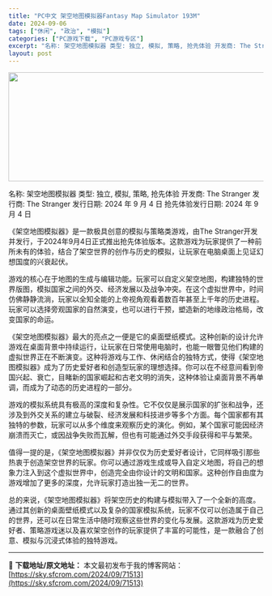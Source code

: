 ```yaml
---
title: "PC中文 架空地图模拟器Fantasy Map Simulator 193M"
date: 2024-09-06
tags: ["休闲", "政治", "模拟"]
categories: ["PC游戏下载", "PC游戏专区"]
excerpt: "名称: 架空地图模拟器 类型: 独立, 模拟, 策略, 抢先体验 开发商: The Stranger 发行商: The Stranger 发行日期: 2024 年 9 月 4 日 抢先体验发行日期: 2024 年 9 月 4 日 《架空地图模拟器》是一款极具创意的模拟与策略类游戏，由The Stra&hellip;"
layout: post
---
```


<img class="aligncenter size-full wp-image-71514" src="https://sky.sfcrom.com/wp-content/uploads/2024/09/202409060029564.webp" alt="" width="660" height="215" />

名称: 架空地图模拟器
类型: 独立, 模拟, 策略, 抢先体验
开发商: The Stranger
发行商: The Stranger
发行日期: 2024 年 9 月 4 日
抢先体验发行日期: 2024 年 9 月 4 日

《架空地图模拟器》是一款极具创意的模拟与策略类游戏，由The Stranger开发并发行，于2024年9月4日正式推出抢先体验版本。这款游戏为玩家提供了一种前所未有的体验，结合了架空世界的创作与历史的模拟，让玩家在电脑桌面上见证幻想国度的兴衰起伏。

游戏的核心在于地图的生成与编辑功能。玩家可以自定义架空地图，构建独特的世界版图，模拟国家之间的外交、经济发展以及战争冲突。在这个虚拟世界中，时间仿佛静静流淌，玩家以全知全能的上帝视角观看着数百年甚至上千年的历史进程。玩家可以选择旁观国家的自然演变，也可以进行干预，塑造新的地缘政治格局，改变国家的命运。

《架空地图模拟器》最大的亮点之一便是它的桌面壁纸模式。这种创新的设计允许游戏在桌面背景中持续运行，让玩家在日常使用电脑时，也能一眼瞥见他们构建的虚拟世界正在不断演变。这种将游戏与工作、休闲结合的独特方式，使得《架空地图模拟器》成为了历史爱好者和创造型玩家的理想选择。你可以在不经意间看到帝国兴起、衰亡，目睹新的国家崛起和古老文明的消失，这种体验让桌面背景不再单调，而成为了动态的历史进程的一部分。

游戏的模拟系统具有极高的深度和复杂性。它不仅仅是展示国家的扩张和战争，还涉及到外交关系的建立与破裂、经济发展和科技进步等多个方面。每个国家都有其独特的参数，玩家可以从多个维度来观察历史的演化。例如，某个国家可能因经济崩溃而灭亡，或因战争失败而瓦解，但也有可能通过外交手段获得和平与繁荣。

值得一提的是，《架空地图模拟器》并非仅仅为历史爱好者设计，它同样吸引那些热衷于创造架空世界的玩家。你可以通过游戏生成或导入自定义地图，将自己的想象力注入到这个虚拟世界中，创造完全由你设计的文明和国家。这种创作自由度为游戏增加了更多的深度，允许玩家打造出独一无二的世界。

总的来说，《架空地图模拟器》将架空历史的构建与模拟带入了一个全新的高度。通过其创新的桌面壁纸模式以及复杂的国家模拟系统，玩家不仅可以创造属于自己的世界，还可以在日常生活中随时观察这些世界的变化与发展。这款游戏为历史爱好者、策略游戏迷以及喜欢架空创作的玩家提供了丰富的可能性，是一款融合了创意、模拟与沉浸式体验的独特游戏。

---
📖 **下载地址/原文地址：** 本文最初发布于我的博客网站：[https://sky.sfcrom.com/2024/09/71513](https://sky.sfcrom.com/2024/09/71513)
